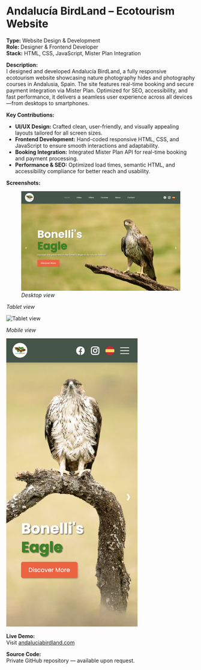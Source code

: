 # Andalucía BirdLand – Ecotourism Website

**Type:** Website Design & Development  
**Role:** Designer & Frontend Developer  
**Stack:** HTML, CSS, JavaScript, Mister Plan Integration

**Description:**  
I designed and developed Andalucía BirdLand, a fully responsive ecotourism website showcasing nature photography hides and photography courses in Andalusia, Spain. The site features real-time booking and secure payment integration via Mister Plan. Optimized for SEO, accessibility, and fast performance, it delivers a seamless user experience across all devices—from desktops to smartphones.

**Key Contributions:**  
- **UI/UX Design:** Crafted clean, user-friendly, and visually appealing layouts tailored for all screen sizes.  
- **Frontend Development:** Hand-coded responsive HTML, CSS, and JavaScript to ensure smooth interactions and adaptability.  
- **Booking Integration:** Integrated Mister Plan API for real-time booking and payment processing.  
- **Performance & SEO:** Optimized load times, semantic HTML, and accessibility compliance for better reach and usability.

**Screenshots:**  

<figure>
  <img src="./assets/laptop-view.png" alt="Desktop view" width="800" />
  <figcaption><em>Desktop view</em></figcaption>
</figure>



*Tablet view*

<img src="./assets/tablet-view.png" alt="Tablet view" width="600"/>

*Mobile view*

<img src="./assets/mobile-view.png" alt="Mobile view" width="350"/>


**Live Demo:**  
Visit [andaluciabirdland.com](https://www.andaluciabirdland.com)

**Source Code:**  
Private GitHub repository — available upon request.
